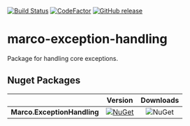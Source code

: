 [![Build Status](https://dev.azure.com/marcoaurelioit/marco-exception-handling/_apis/build/status/marcoaurelioit.marco-exception-handling)](https://dev.azure.com/marcoaurelioit/marco-exception-handling/_build/latest?definitionId=1)
[![CodeFactor](https://www.codefactor.io/repository/github/marcoaurelioit/marco-exception-handling/badge)](https://www.codefactor.io/repository/github/marcoaurelioit/marco-exception-handling)
[![GitHub release](https://img.shields.io/github/release/marcoaurelioit/marco-exception-handling.svg)](https://github.com/marcoaurelioit/marco-exception-handling/releases)

# marco-exception-handling
Package for handling core exceptions.

## Nuget Packages
||Version|Downloads|
|---------------------------|:---:|:---:|
|**Marco.ExceptionHandling**|[![NuGet](https://img.shields.io/nuget/v/Marco.ExceptionHandling.svg)](https://www.nuget.org/packages/Marco.ExceptionHandling/)|![NuGet](https://img.shields.io/nuget/dt/Marco.ExceptionHandling.svg)|
